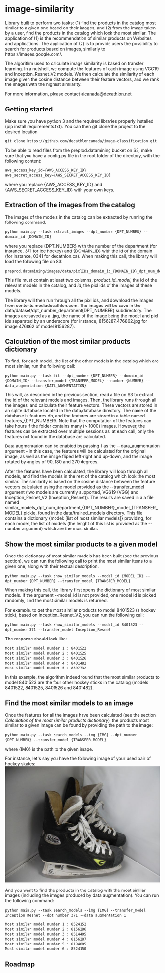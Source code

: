 # image-similarity
Library built to perform two tasks: (1) find the products in the catalog most similar to a given one based on their images, and (2) from the image taken by a user, find the products in the catalog which look the most similar. The application of (1) is the recommendation of similar products on Websites and applications. The application of (2) is to provide users the possibility to search for products based on images, similarly to https://images.google.com/.

The algorithm used to calculate image similarity is based on transfer learning. In a nutshell, we compute the features of each image using VGG19 and Inception_Resnet_V2 models. We then calculate the similarity of each image given the cosine distance between their feature vectors, and we rank the images with the highest similarity.

For more information, please contact aicanada@decathlon.net

## Getting started
Make sure you have python 3 and the required libraries properly installed (pip install requirements.txt). You can then git clone the project to the desired location
```
git clone https://github.com/decathloncanada/image-classification.git
```
To be able to read files from the preprod.datamining bucket on S3, make sure that you have a config.py file in the root folder of the directory, with the following content:
```
aws_access_key_id={AWS_ACCESS_KEY_ID}
aws_secret_access_key={AWS_SECRET_ACCESS_KEY_ID}
```
where you replace {AWS_ACCESS_KEY_ID} and {AWS_SECRET_ACCESS_KEY_ID} with your own keys.

## Extraction of the images from the catalog
The images of the models in the catalog can be extracted by running the following command:
```
python main.py --task extract_images --dpt_number {DPT_NUMBER} --domain_id {DOMAIN_ID}
```
where you replace {DPT_NUMBER} with the number of the department (for instance, 371 for ice hockey) and {DOMAIN_ID} with the id of the domain (for instance, 0341 for decathlon.ca). When making this call, the library will load the following file on S3:
```
preprod.datamining/images/data/pixlIDs_domain_id_{DOMAIN_ID}_dpt_num_department_{DPT_NUMBER}000.gz'
```
This file must contain at least two columns, *product_id_model*, the id of the relevant models in the catalog, and *id*, the pixl ids of the images of these models.

The library will then run through all the pixl ids, and download the images from contents.mediadecathlon.com. The images will be save in the data/dataset/dpt_number_department{DPT_NUMBER} subdirectory. The images are saved as a .jpg, the name of the image being the model and pixl ids separated by an underscore (for instance, 8156287_476862.jpg for image 476862 of model 8156287). 

## Calculation of the most similar products dictionary
To find, for each model, the list of the other models in the catalog which are most similar, run the following call:
```
python main.py --task fit --dpt_number {DPT_NUMBER} --domain_id {DOMAIN_ID} --transfer_model {TRANSFER_MODEL} --number {NUMBER} --data_augmentation {DATA_AUGMENTATION}
```
This will, as described in the previous section, read a file on S3 to extract the id of the relevant models and images. Then, the library runs through all the images, and calculate their feature vectors. These vectors are stored in an sqlite database located in the data/database directory. The name of the database is features.db, and the features are stored in a table named features_{DPT_NUMBER}. Note that the computation of the features can take hours if the folder contains many (> 1000) images. However, the features can be extracted over multiple sessions as, at each call, only the features not found in the database are calculated.

Data augmentation can be enabled by passing 1 as the --data_augmentation argument - in this case, the features will be calculated for the original image, as well as the image fliped left-right and up-down, and the image rotated by angles of 90, 180 and 270 degrees. 

After the features have been calculated, the library will loop through all models, and find the models in the rest of the catalog which look the most similar. The similarity is based on the cosine distance between the feature vectors calculated using the model provided as the --transfer_model argument (two models are currently supported, VGG19 (VGG) and Inception_Resnet_V2 (Inception_Resnet)). The results are saved in a a file named similar_models_dpt_num_department_{DPT_NUMBER}\_model_\{TRANSFER_MODEL}.pickle, found in the data/trained_models directory. This file contains a dictionary {model: [list of most similar models]} providing, for each model, the list of models (the lenght of this list is provided as the --number argument) which are the most similar. 

## Show the most similar products to a given model
Once the dictionary of most similar models has been built (see the previous section), we can run the following call to print the most similar items to a given one, along with their textual description.
```
python main.py --task show_similar_models --model_id {MODEL_ID} --dpt_number {DPT_NUMBER} --transfer_model {TRANSFER_MODEL}
```
When making this call, the library first opens the dictionary of most similar models. If the argument --model_id is not provided, one model id is picked randomly, and the most similar models is returned. 

For example, to get the most similar products to model 8401523 (a hockey stick), based on Inception_Resnet_V2, you can run the following call:
```
python main.py --task show_similar_models --model_id 8401523 --dpt_number 371 --transfer_model Inception_Resnet
```
The response should look like:
```
Most similar model number 1 : 8401522
Most similar model number 2 : 8401525
Most similar model number 3 : 8401526
Most similar model number 4 : 8401482
Most similar model number 5 : 8397732
```
In this example, the algorithm indeed found that the most similar products to model 8401523 are the four other hockey sticks in the catalog (models 8401522, 8401525, 8401526 and 8401482). 

## Find the most similar models to an image
Once the features for all the images have been calculated (see the section *Calculation of the most similar products dictionary*), the products most similar to a given image can be found by providing the path to the image:
```
python main.py --task search_models --img {IMG} --dpt_number {DPT_NUMBER} --transfer_model {TRANSFER_MODEL}
```
where {IMG} is the path to the given image.

For instance, let's say you have the following image of your used pair of hockey skates:
![Alt text](test/test_image.jpg?raw=true "Title")

And you want to find the products in the catalog with the most similar images (including the images produced by data augmentation). You can run the following command:
```
python main.py --task search_models --img {IMG} --transfer_model Inception_Resnet --dpt_number 371 --data_augmentation 1
```

```
Most similar model number 1 : 8524152
Most similar model number 2 : 8156286
Most similar model number 3 : 8514405
Most similar model number 4 : 8156287
Most similar model number 5 : 8184005
Most similar model number 6 : 8524150
```


## Roadmap

